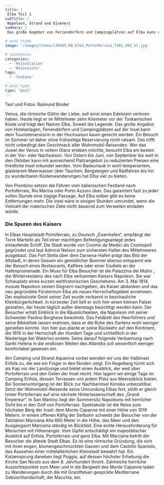 ```yaml
---
title: |
 Elba Teil 1
subTitle: |
 Napoleon, Strand und Eisenerz
summary: |
 Das große Angebot von Feriendörfern und Campingplätzen auf Elba kann dem Touristenansturm in der Hochsaison kaum gerecht werden. Ein Besuch im Sommer ist ohne frühzeitige Reservierung nicht ratsam. Wohnmobil-Reisende, die Elba in vollem Glanz erleben möchten, besuchen es am besten in der Vor- oder Nachsaison. 

# post thumb
image: '/images/items/130305_RB_Elba_Portoferraio_T1R1_002_kl.jpg'

# taxonomies
categories: 
  - 'ReiseItalien'
  - 'Reiseziele'
tags:
  - 'Toskana'

# post type
type: "post"
---
```


Text und Fotos: Raimund Binder  

 Venus, die römische Göttin der Liebe, soll einst einen Edelstein verloren haben. Heute liegt er im Mittelmeer zehn Kilometer vor der Toskanischen Küste und trägt den Namen Elba. Soweit die Legende. Das große Angebot von Hotelanlagen, Feriendörfern und Campingplätzen auf der Insel kann dem Touristenansturm in der Hochsaison kaum gerecht werden. Ein Besuch im Sommer ist daher ohne frühzeitige Reservierung nicht ratsam. Das trifft nicht unbedingt den Geschmack aller Wohnmobil-Reisenden. Wer das Juwel der Venus in vollem Glanz erleben möchte, besucht Elba am besten in der Vor- oder Nachsaison. Von Ostern bis Juni, von September bis weit in den Oktober kann mit ausreichend Platzangebot zu reduzierten Preisen eine friedliche Insel erkundet werden. Vom Badeurlaub in wohl temperiertem, glasklarem Meerwasser über Tauchen, Bergsteigen und Radfahren bis hin zu wunderbaren Küstenwanderungen hat Elba viel zu bieten.  

 Von Piombino setzen die Fähren vom italienischen Festland nach Portoferraio, Rio Marina oder Porto Azzuro über. Das garantiert fast zu jeder vollen Stunde eine zügige Passage. Auf Elba selber gibt es keine Entfernungen mehr. Die Insel wäre in einigen Stunden umrundet, wenn die Vielzahl der malerischen Ziele nicht dauernd zum Verweilen einladen würde.  

### Die Spuren des Kaisers

In Elbas Hauptstadt Portoferraio, zu Deutsch „Eisenhafen“, empfängt der Torre Martello als Teil einer mächtigen Befestigungsanlage jedes einlaufende Schiff. Die Stadt wurde von Cosimo de Medici als Cosmopoli gegründet und laut Admiral Nelson zum sichersten Hafen des Mittelmeeres ausgebaut. Das Fort Stella über dem Darsena-Hafen prägt das Bild der Altstadt, in deren Gassen ein gemütlicher Bummel ebenso entspannt wie der Besuch eines Restaurants, Kaffees oder einer Eisdiele an der Hafenpromenade. Ein Muss für Elba Besucher ist die Palazzina dei Mulini , die Winterresidenz des nach Elba verbannten Kaisers Napoleon. Sie war Schauplatz eines kurzen welthistorischen Geschehens: Am 3. Mai 1814, musste Napoleon seinen Gegnern nachgeben, als Kaiser abdanken und das neu gegründete Fürstentum Elba als neues Herrschaftsgebiet annehmen. Der explosivste Geist seiner Zeit wurde verbannt in beschauliche Kleinbürgerlichkeit. In kürzester Zeit ließ er sich hier einen kleinen Palast gestalten, der heute täglich außer dienstags besichtigt werden kann. Der Besucher erhält Einblick in die Räumlichkeiten, die Napoleon mit seiner Schwester Paolina Borghese bewohnte. Das Feldbett des Heerführers und seine Bibliothek lassen erahnen, dass er die Ruhe des Gartens wohl weniger genießen konnte. Von hier aus plante er seine Rückkehr auf den Kontinent, die 1815 in der Herrschaft der Hundert Tage und schließlich in der Niederlage bei Waterloo endete. Seine darauf folgende Verbannung nach Sankt Helena in die endlosen Weiten des Atlantiks soll wesentlich weniger komfortabel gewesen ein.  

 Am Camping und Strand Aquaviva vorbei wenden wir uns der Halbinsel Enfola zu, die wie ein Finger in den Norden zeigt. Ein Kegelberg türmt sich als Kap vor der Landzunge und bietet einen Ausblick, der weit über Portoferraio und den Osten der Insel reicht. Hier lagern wir einige Tage im Camping Enfola, dessen Terrassen von jedem Platz aus Meeresblick bieten. Bei Sonnenuntergang ist der Blick zur Nachbarinsel Korsika unbezahlbar. Setzt der Wohnmobil-Reisende seine Umrundung Elbas fort, stößt er gleich hinter Portoferraio auf eine nächste Hinterlassenschaft des „Grand Empereur“. In San Martino liegt der Sommersitz Napoleons mit herrlicher Sicht bis in den Golf von Portoferraio. Spektakulär ist die Reise zum höchsten Berg der Insel: dem Monte Capanne mit einer Höhe von 1019 Metern. In einem offenen Käfig der Seilbahn schwebt der Besucher von der Talstation Marciana Alta 660 Meter in die Höhe, das Meer und den Ausgangsort Marciana ständig im Blickfeld. Eine echte Herausforderung für Menschen mit Höhenangst. Vom Gipfel entschädigt ein majestätischer Ausblick auf Enfola, Portoferraio und ganz Elba. Mit Marciana betritt der Besucher die älteste Stadt Elbas. Es ist eine römische Gründung, die sich mit ihren engen, blumengeschmückten Gassen und dem Castello Spaniolo, das Aussehen einer mittelalterlichen Kleinstadt bewahrt hat. Ein Katzensprung daneben liegt Poggio, auf dessen höchster Erhebung die Kirche San Nicolo aus dem 8. Jahrhundert thront. Zahlreiche herrliche Aussichtspunkte zum Meer und in die Bergwelt des Monte Capanne laden zu Wanderungen durch die mit Granitfelsen gespickte Mediterrane Gebüschlandschaft, der Macchia, ein.